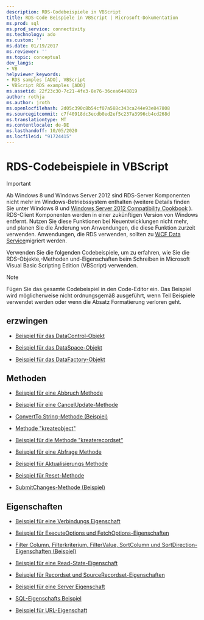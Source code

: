 ```yaml
---
description: RDS-Codebeispiele in VBScript
title: RDS-Code Beispiele in VBScript | Microsoft-Dokumentation
ms.prod: sql
ms.prod_service: connectivity
ms.technology: ado
ms.custom: ''
ms.date: 01/19/2017
ms.reviewer: ''
ms.topic: conceptual
dev_langs:
- VB
helpviewer_keywords:
- RDS samples [ADO], VBScript
- VBScript RDS examples [ADO]
ms.assetid: 22f23c30-7c21-4fe3-8e76-36cea6448819
author: rothja
ms.author: jroth
ms.openlocfilehash: 2d05c390c8b54cf07a588c343ca244e93e847808
ms.sourcegitcommit: c7f40918dc3ecdb0ed2ef5c237a3996cb4cd268d
ms.translationtype: MT
ms.contentlocale: de-DE
ms.lasthandoff: 10/05/2020
ms.locfileid: "91724415"
---
```

# <a name="rds-code-examples-in-vbscript"></a>RDS-Codebeispiele in VBScript
> [!IMPORTANT]
>  Ab Windows 8 und Windows Server 2012 sind RDS-Server Komponenten nicht mehr im Windows-Betriebssystem enthalten (weitere Details finden Sie unter Windows 8 und [Windows Server 2012 Compatibility Cookbook](https://www.microsoft.com/download/details.aspx?id=27416) ). RDS-Client Komponenten werden in einer zukünftigen Version von Windows entfernt. Nutzen Sie diese Funktionen bei Neuentwicklungen nicht mehr, und planen Sie die Änderung von Anwendungen, die diese Funktion zurzeit verwenden. Anwendungen, die RDS verwenden, sollten zu [WCF Data Service](/dotnet/framework/wcf/)migriert werden.  
  
 Verwenden Sie die folgenden Codebeispiele, um zu erfahren, wie Sie die RDS-Objekte,-Methoden und-Eigenschaften beim Schreiben in Microsoft Visual Basic Scripting Edition (VBScript) verwenden.  
  
> [!NOTE]
>  Fügen Sie das gesamte Codebeispiel in den Code-Editor ein. Das Beispiel wird möglicherweise nicht ordnungsgemäß ausgeführt, wenn Teil Beispiele verwendet werden oder wenn die Absatz Formatierung verloren geht.  
  
## <a name="objects"></a>erzwingen  
  
-   [Beispiel für das DataControl-Objekt](./datacontrol-object-example-vbscript.md)  
  
-   [Beispiel für das DataSpace-Objekt](./dataspace-object-and-createobject-method-example-vbscript.md)  
  
-   [Beispiel für das DataFactory-Objekt](./datafactory-object-query-method-and-createobject-method-example-vbscript.md)  
  
## <a name="methods"></a>Methoden  
  
-   [Beispiel für eine Abbruch Methode](./cancel-method-example-vbscript.md)  
  
-   [Beispiel für eine CancelUpdate-Methode](./cancelupdate-method-example-vbscript.md)  
  
-   [ConvertTo String-Methode (Beispiel)](./converttostring-method-example-vbscript.md)  
  
-   [Methode "kreateobject"](./dataspace-object-and-createobject-method-example-vbscript.md)  
  
-   [Beispiel für die Methode "kreaterecordset"](./createrecordset-method-example-vbscript.md)  
  
-   [Beispiel für eine Abfrage Methode](./datafactory-object-query-method-and-createobject-method-example-vbscript.md)  
  
-   [Beispiel für Aktualisierungs Methode](./refresh-method-example-vbscript.md)  
  
-   [Beispiel für Reset-Methode](./filter-column-criterion-value-sortcolumn-sortdirection-example-vbscript.md)  
  
-   [SubmitChanges-Methode (Beispiel)](./submitchanges-method-example-vbscript.md)  
  
## <a name="properties"></a>Eigenschaften  
  
-   [Beispiel für eine Verbindungs Eigenschaft](./connect-property-example-vbscript.md)  
  
-   [Beispiel für ExecuteOptions und FetchOptions-Eigenschaften](./executeoptions-and-fetchoptions-properties-example-vbscript.md)  
  
-   [Filter Column, Filterkriterium, FilterValue, SortColumn und SortDirection-Eigenschaften (Beispiel)](./filter-column-criterion-value-sortcolumn-sortdirection-example-vbscript.md)  
  
-   [Beispiel für eine Read-State-Eigenschaft](./readystate-property-example-vbscript.md)  
  
-   [Beispiel für Recordset und SourceRecordset-Eigenschaften](./recordset-and-sourcerecordset-properties-example-vbscript.md)  
  
-   [Beispiel für eine Server Eigenschaft](./server-property-example-vbscript.md)  
  
-   [SQL-Eigenschafts Beispiel](./sql-property-example-vbscript.md)  
  
-   [Beispiel für URL-Eigenschaft](./url-property-example-vbscript.md)